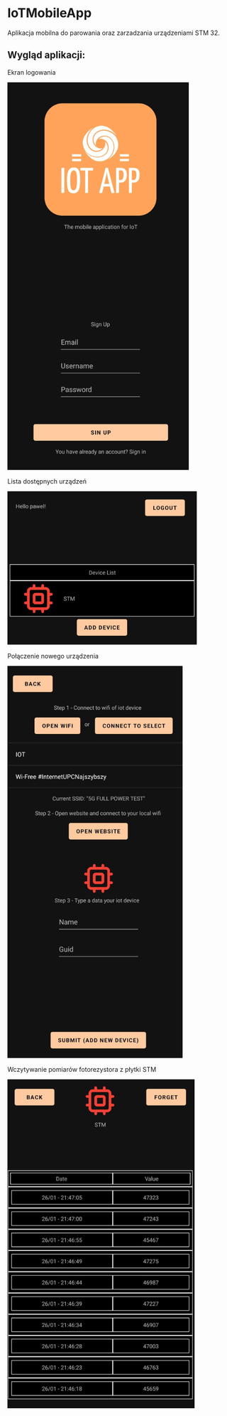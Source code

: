 # IoTMobileApp

Aplikacja mobilna do parowania oraz zarzadzania urządzeniami STM 32.

## Wygląd aplikacji:

Ekran logowania

![App Screenshot](https://github.com/Azuyuto/IoTMobileApp/blob/master/images/img1.PNG)

Lista dostępnych urządzeń

![App Screenshot](https://github.com/Azuyuto/IoTMobileApp/blob/master/images/img2.PNG)

Połączenie nowego urządzenia

![App Screenshot](https://github.com/Azuyuto/IoTMobileApp/blob/master/images/img3.PNG)

Wczytywanie pomiarów fotorezystora z płytki STM

![App Screenshot](https://github.com/Azuyuto/IoTMobileApp/blob/master/images/img4.PNG)
